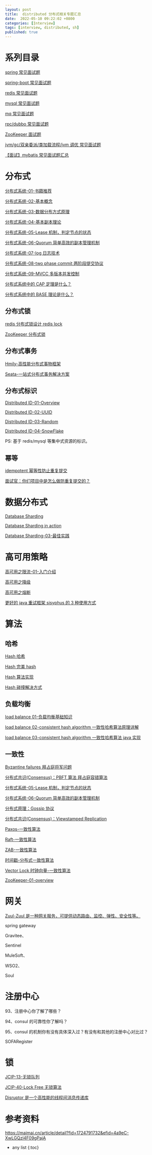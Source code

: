 ```yaml
---
layout: post
title:  distributed 分布式相关专题汇总 
date:  2022-05-10 09:22:02 +0800
categories: [Interview]
tags: [interview, distributed, sh]
published: true
---
```


# 系列目录

[spring 常见面试题]()

[spring-boot 常见面试题]()

[redis 常见面试题]()

[mysql 常见面试题]()

[mq 常见面试题]()

[rpc/dubbo 常见面试题]()

[ZooKeeper 面试题]()

[jvm/gc/双亲委派/类加载流程/jvm 调优 常见面试题]()

[【面试】mybatis 常见面试题汇总](https://mp.weixin.qq.com/s/NuyZyeCsdZTqKHbUcWaiiQ)

# 分布式

[分布式系统-01-书籍推荐](http://houbb.github.io/2021/03/06/distributed-system-01-books)

[分布式系统-02-基本概念](http://houbb.github.io/2021/03/06/distributed-system-02-basic-concept)

[分布式系统-03-数据分布方式原理](http://houbb.github.io/2021/03/06/distributed-system-03-data-distribution)

[分布式系统-04-基本副本理论](http://houbb.github.io/2021/03/06/distributed-system-04-replication-theory)

[分布式系统-05-Lease 机制，判定节点的状态](http://houbb.github.io/2021/03/06/distributed-system-05-lease)

[分布式系统-06-Quorum 简单高效的副本管理机制](http://houbb.github.io/2021/03/06/distributed-system-06-quorum)

[分布式系统-07-log 日志技术](http://houbb.github.io/2021/03/06/distributed-system-07-log)

[分布式系统-08-two phase commit 两阶段提交协议](http://houbb.github.io/2021/03/06/distributed-system-08-two-phase-commit)

[分布式系统-09-MVCC 多版本并发控制](http://houbb.github.io/2021/03/06/distributed-system-09-mvcc)

[分布式系统中的 CAP 定理是什么？](http://houbb.github.io/2018/09/06/distributed-theory-cap)

[分布式系统中的 BASE 理论是什么？](http://houbb.github.io/2018/09/06/distributed-theory-base)

## 分布式锁

[redis 分布式锁设计 redis lock](http://houbb.github.io/2019/01/07/redis-learn-41-lock)

[ZooKeeper 分布式锁](http://houbb.github.io/2018/09/08/distributed-lock-zookeeper)

## 分布式事务

[Hmily-高性能分布式事物框架](http://houbb.github.io/2018/10/30/hmily)

[Seata-一站式分布式事务解决方案](http://houbb.github.io/2018/10/30/distributed-tx-seata)

## 分布式标识

[Distributed ID-01-Overview](http://houbb.github.io/2018/09/05/distributed-id-01-overview-01)

[Distributed ID-02-UUID](http://houbb.github.io/2018/09/05/distributed-id-02-uuid-02)

[Distributed ID-03-Random](http://houbb.github.io/2018/09/05/distributed-id-03-random-03)

[Distributed ID-04-SnowFlake](http://houbb.github.io/2018/09/05/distributed-id-04-snowflake-04)

PS: 基于 redis/mysql 等集中式资源的标识。

## 幂等

[idempotent 幂等性防止重复提交](http://houbb.github.io/2020/07/16/idempotent-resubmit)

[面试官：你们项目中是怎么做防重复提交的？](http://houbb.github.io/2022/05/10/interview-10-repeat)

# 数据分布式

[Database Sharding](http://houbb.github.io/2018/09/04/database-sharding-01-overview)

[Database Sharding in action](http://houbb.github.io/2018/09/04/database-sharding-02-in-action)

[Database Sharding-03-最佳实践](http://houbb.github.io/2018/09/04/database-sharding-03-best-practice-03)

# 高可用策略

[高可用之限流-01-入门介绍](http://houbb.github.io/2018/12/23/ha-limit-01-basic)

[高可用之降级](http://houbb.github.io/2018/12/23/ha-downgrade)

[高可用之熔断](http://houbb.github.io/2018/12/23/ha-circuit-breaker)

[更好的 java 重试框架 sisyphus 的 3 种使用方式](http://houbb.github.io/2018/08/08/retry-03-sisyphus-usage)

# 算法

## 哈希

[Hash 哈希](http://houbb.github.io/2018/05/30/hash)

[Hash 完美 hash](http://houbb.github.io/2018/05/30/hash-perfect)

[Hash 算法实现](http://houbb.github.io/2018/05/30/hash-impl)

[Hash 碰撞解决方式](http://houbb.github.io/2018/05/30/hash-conflict)

## 负载均衡

[load balance 01-负载均衡基础知识](https://houbb.github.io/2020/06/19/load-balance-01-basic)

[load balance 02-consistent hash algorithm 一致性哈希算法原理详解](http://houbb.github.io/2018/08/13/load-balance-02-consistent-hash-why)

[load balance 03-consistent hash algorithm 一致性哈希算法 java 实现](https://houbb.github.io/2020/06/19/load-balance-03-consistent-hash-in-java)

## 一致性

[Byzantine failures 拜占庭将军问题](http://houbb.github.io/2018/10/30/distributed-Byzantine-failures)

[分布式共识(Consensus)：PBFT 算法 拜占庭容错算法](http://houbb.github.io/2018/10/30/distributed-PBFT)

[分布式系统-05-Lease 机制，判定节点的状态](http://houbb.github.io/2021/03/06/distributed-system-05-lease)

[分布式系统-06-Quorum 简单高效的副本管理机制](http://houbb.github.io/2021/03/06/distributed-system-06-quorum)

[分布式原理：Gossip 协议](http://houbb.github.io/2018/10/30/distributed-gossip)

[分布式共识(Consensus)：Viewstamped Replication](http://houbb.github.io/2018/10/30/distributed-Viewstamped-Replication)

[Paxos-一致性算法](http://houbb.github.io/2018/10/30/paxos)

[Raft-一致性算法](http://houbb.github.io/2018/10/30/raft)

[ZAB-一致性算法](http://houbb.github.io/2018/10/30/zab)

[时间戳-分布式一致性算法](http://houbb.github.io/2018/08/31/lock-time-series-02)

[Vector Lock 时钟向量-一致性算法](http://houbb.github.io/2018/08/31/lock-vector-clock-01)

[ZooKeeper-01-overview](http://houbb.github.io/2016/09/25/zookeeper-01-overview)

# 网关

[Zuul-Zuul 是一种网关服务，可提供动态路由、监控、弹性、安全性等。](http://houbb.github.io/2021/09/05/zuul)

spring gateway

Gravitee、

Sentinel

MuleSoft、

WSO2、

Soul

# 注册中心

93、注册中心你了解了哪些？

94、consul 的可靠性你了解吗？

95、consul 的机制你有没有具体深入过？有没有和其他的注册中心对比过？

SOFARegister

# 锁

[JCIP-13-无锁队列](http://houbb.github.io/2019/01/18/jcip-13-free-lock-queue)

[JCIP-40-Lock Free 无锁算法](http://houbb.github.io/2019/01/18/jcip-40-lock-free-overview)

[Disruptor 是一个高性能的线程间消息传递库](https://houbb.github.io/2018/07/02/disruptor-01-introduction)

# 参考资料

https://maimai.cn/article/detail?fid=1724791732&efid=4a9eC-XwLGQzl4F09gPajA

* any list
{:toc}